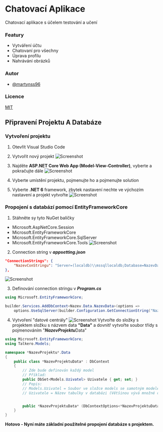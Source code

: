 
# Chatovací Aplikace

Chatovací aplikace s účelem testování a učení


### Featury

- Vytváření účtu
- Chatovaní pro všechny
- Úprava profilu
- Nahrávání obrázků


### Autor

- [@martynss96](https://www.instagram.com/martynss96/)


### Licence

[MIT](https://choosealicense.com/licenses/mit/)


## Připravení Projektu A Databáze

### Vytvoření projektu
1) Otevřít Visual Studio Code
2) Vytvořit nový projekt
![Screenshot](https://media.discordapp.net/attachments/991984205372334090/991984230814990376/unknown.png)

3) Najděte **ASP.NET Core Web App (Model-View-Controller)**, vyberte a pokračujte dále
![Screenshot](https://cdn.discordapp.com/attachments/991984205372334090/991985184100585472/unknown.png)

4) Vyberte umístění projektu, pojmenujte ho a pojmenujte solution 

5) Vyberte **.NET 6** framework, zbytek nastavení nechte ve výchozím nastavení a projekt vytvořte
![Screenshot](https://cdn.discordapp.com/attachments/991984205372334090/991986360187629598/unknown.png)

### Propojení s databází pomocí EntityFrameworkCore
1) Stáhněte sy tyto NuGet balíčky
- Microsoft.AspNetCore.Session
- Microsoft.EntityFrameworkCore
- Microsoft.EntityFrameworkCore.SqlServer
- Microsoft.EntityFrameworkCore.Tools
![Screenshot](https://cdn.discordapp.com/attachments/991984205372334090/991989992371003402/a.png)

2) Connection string v ***appsetting.json***
```json
"ConnectionStrings": {
    "NazevConStringu": "Server=(localdb)\\mssqllocaldb;Database=NazevDatabaze;Trusted_Connection=True;MultipleActiveResultSets=true"
},
```
![Screenshot](https://cdn.discordapp.com/attachments/991984205372334090/991992610388455424/aa.png)

3) Definování connection stringu v ***Program.cs***
```csharp
using Microsoft.EntityFrameworkCore;

builder.Services.AddDbContext<Nazev.Data.NazevData>(options =>
    options.UseSqlServer(builder.Configuration.GetConnectionString("NazevConStringu")));
```
4) Vytvoření "datové centrály"
![Screenshot](https://cdn.discordapp.com/attachments/991984205372334090/991996438978510978/aaaa.png)
Vytvořte do složky s projektem složku s názvem data **"Data"** a dovnitř vytvořte soubor třídy s pojmenováním "***NazevProjektu***Data"
```csharp
using Microsoft.EntityFrameworkCore;
using Talkero.Models;

namespace *NazevProjektu*.Data
{
    public class *NazevProjektuData* : DbContext
    {
        // Zde bude definován každý model
        // Příklad:
        public DbSet<Models.Uzivatel> Uzivatele { get; set; }
        // Popis:
        // Models.Uzivatel = Soubor ve složce models se samotným modelem
        // Uzivatele = Název tabulky v databázi (Většinou vývá množné číslo názvu souboru)


        public *NazevProjektuData* (DbContextOptions<*NazevProjektuData*> options) : base(options) { }
    }
}
```

**Hotovo - Nyní máte základní použitelné propojení databáze s projektem.**

